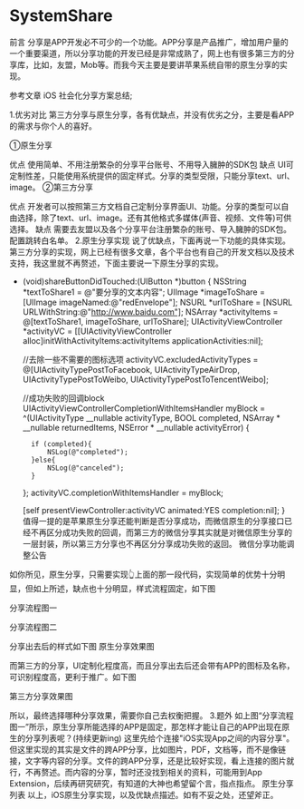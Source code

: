 # SystemShare
前言
分享是APP开发必不可少的一个功能。APP分享是产品推广，增加用户量的一个重要渠道，所以分享功能的开发已经是非常成熟了，网上也有很多第三方的分享库，比如，友盟，Mob等。而我今天主要是要讲苹果系统自带的原生分享的实现。

参考文章
iOS 社会化分享方案总结;

1.优劣对比
第三方分享与原生分享，各有优缺点，并没有优劣之分，主要是看APP的需求与你个人的喜好。

①原生分享

优点
使用简单、不用注册繁杂的分享平台账号、不用导入臃肿的SDK包
缺点
UI可定制性差，只能使用系统提供的固定样式。分享的类型受限，只能分享text、url、image。
②第三方分享

优点
开发者可以按照第三方文档自己定制分享界面UI、功能。分享的类型可以自由选择，除了text、url、image。还有其他格式多媒体(声音、视频、文件等)可供选择。
缺点
需要去友盟以及各个分享平台注册繁杂的账号、导入臃肿的SDK包。配置跳转白名单。
2.原生分享实现
说了优缺点，下面再说一下功能的具体实现。第三方分享的实现，网上已经有很多文章，各个平台也有自己的开发文档以及技术支持，我这里就不再赘述，下面主要说一下原生分享的实现。

- (void)shareButtonDidTouched:(UIButton *)button
{
    NSString *textToShare1 = @"要分享的文本内容";
    UIImage *imageToShare = [UIImage imageNamed:@"redEnvelope"];
    NSURL *urlToShare = [NSURL URLWithString:@"http://www.baidu.com"];
    NSArray *activityItems = @[textToShare1, imageToShare, urlToShare];
    UIActivityViewController *activityVC = [[UIActivityViewController alloc]initWithActivityItems:activityItems applicationActivities:nil];

    //去除一些不需要的图标选项
    activityVC.excludedActivityTypes = @[UIActivityTypePostToFacebook, UIActivityTypeAirDrop, UIActivityTypePostToWeibo, UIActivityTypePostToTencentWeibo];

    //成功失败的回调block
    UIActivityViewControllerCompletionWithItemsHandler myBlock = ^(UIActivityType __nullable activityType, BOOL completed, NSArray * __nullable returnedItems, NSError * __nullable activityError) {

        if (completed){
            NSLog(@"completed");
        }else{
            NSLog(@"canceled");
        }
   };
   activityVC.completionWithItemsHandler = myBlock;

    [self presentViewController:activityVC animated:YES completion:nil];
}
值得一提的是苹果原生分享还能判断是否分享成功，而微信原生的分享接口已经不再区分成功失败的回调，而第三方的微信分享其实就是对微信原生分享的一层封装，所以第三方分享也不再区分分享成功失败的返回。
微信分享功能调整公告

如你所见，原生分享，只需要实现👆上面的那一段代码，实现简单的优势十分明显，但如上所述，缺点也十分明显，样式流程固定，如下图


分享流程图一

分享流程图二

分享出去后的样式如下图
原生分享效果图

而第三方的分享，UI定制化程度高，而且分享出去后还会带有APP的图标及名称，可识别程度高，更利于推广。如下图


第三方分享效果图

所以，最终选择哪种分享效果，需要你自己去权衡把握。
3.题外
如上图“分享流程图一”所示，原生分享所能选择的APP是固定，那怎样才能让自己的APP出现在原生的分享列表呢？(持续更新ing)
这里先给个连接"iOS实现App之间的内容分享"。但这里实现的其实是文件的跨APP分享，比如图片，PDF，文档等，而不是像链接，文字等内容的分享。文件的跨APP分享，还是比较好实现，看上连接的图片就行，不再赘述。而内容的分享，暂时还没找到相关的资料，可能用到App Extension，后续再研究研究，有知道的大神也希望留个言，指点指点。
原生分享列表
以上，iOS原生分享实现，以及优缺点描述。如有不妥之处，还望斧正。
